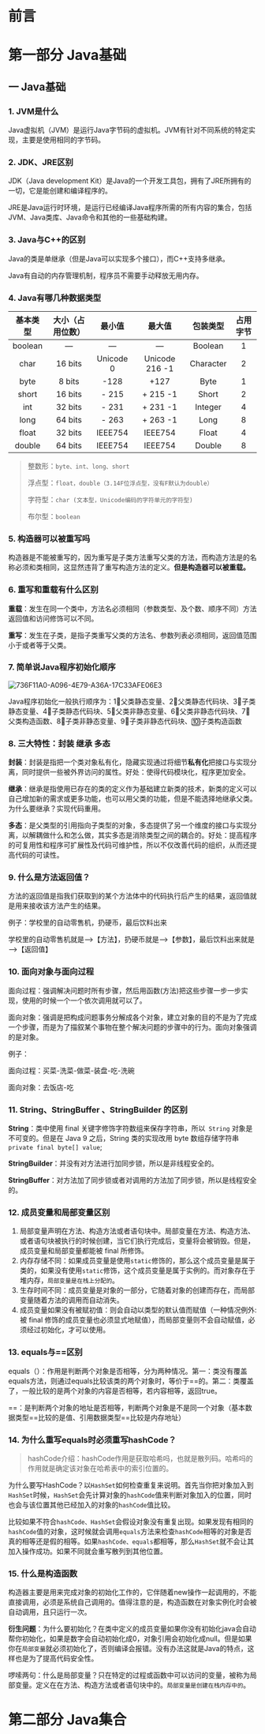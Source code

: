 # 前言

# 第一部分	Java基础

## 一	Java基础

### 1.	JVM是什么

Java虚拟机（JVM）是运行Java字节码的虚拟机。JVM有针对不同系统的特定实现，主要是使用相同的字节码。

### 2.	JDK、JRE区别

JDK（Java development Kit）是Java的一个开发工具包，拥有了JRE所拥有的一切，它是能创建和编译程序的。

JRE是Java运行时环境，是运行已经编译Java程序所需的所有内容的集合，包括JVM、Java类库、Java命令和其他的一些基础构建。

### 3.	Java与C++的区别

Java的类是单继承（但是Java可以实现多个接口），而C++支持多继承。

Java有自动的内存管理机制，程序员不需要手动释放无用内存。

### 4.	Java有哪几种数据类型

| 基本类型 | 大小（占用位数） |  最小值   |     最大值     | 包装类型  | 占用字节 |
| :------: | :--------------: | :-------: | :------------: | :-------: | :------: |
| boolean  |        —         |     —     |       —        |  Boolean  |    1     |
|   char   |     16 bits      | Unicode 0 | Unicode 216 -1 | Character |    2     |
|   byte   |      8 bits      |   -128    |      +127      |   Byte    |    1     |
|  short   |     16 bits      |   - 215   |    + 215 -1    |   Short   |    2     |
|   int    |     32 bits      |   - 231   |    + 231 -1    |  Integer  |    4     |
|   long   |     64 bits      |   - 263   |    + 263 -1    |   Long    |    8     |
|  float   |     32 bits      |  IEEE754  |    IEEE754     |   Float   |    4     |
|  double  |     64 bits      |  IEEE754  |    IEEE754     |  Double   |    8     |

>整数形：`byte、int、long、short`
>
>浮点型：`float，double（3.14F位浮点型，没有F默认为double）`
>
>字符型：`char (文本型，Unicode编码的字符单元的字符型)`
>
>布尔型：`boolean`

### 5.	构造器可以被重写吗

构造器是不能被重写的，因为重写是子类方法重写父类的方法，而构造方法是的名称必须和类相同，这显然违背了重写构造方法的定义。**但是构造器可以被重载。**

### 6.	重写和重载有什么区别

**重载**：发生在同一个类中，方法名必须相同（参数类型、及个数、顺序不同）方法返回值和访问修饰可以不同。

**重写**：发生在子类，是指子类重写父类的方法名、参数列表必须相同，返回值范围小于或者等于父类。

### 7.	简单说Java程序初始化顺序

![736F11A0-A096-4E79-A36A-17C33AFE06E3](/Users/dimitri/Desktop/图片/736F11A0-A096-4E79-A36A-17C33AFE06E3.png)

Java程序初始化一般执行顺序为：1⃣️父类静态变量、2⃣️父类静态代码块、3⃣️子类静态变量、4⃣️子类静态代码块、5⃣️父类非静态变量、6⃣️父类非静态代码块、7⃣️父类构造函数、8⃣️子类非静态变量、9⃣️子类非静态代码块、🔟子类构造函数

### 8.	三大特性：封装 继承 多态

**封装**：封装是指把一个类对象私有化，隐藏实现通过将细节**私有化**把接口与实现分离，同时提供一些被外界访问的属性。好处：使得代码模块化，程序更加安全。

**继承**：继承是指使用已存在的类的定义作为基础建立新类的技术，新类的定义可以自己增加新的需求或更多功能，也可以用父类的功能，但是不能选择地继承父类。为什么要继承？实现代码重用。

**多态**：是父类型的引用指向子类型的对象，多态提供了另一个维度的接口与实现分离，以解耦做什么和怎么做，其实多态是消除类型之间的耦合的。好处：提高程序的可复用性和程序可扩展性及代码可维护性，所以不仅改善代码的组织，从而还提高代码的可读性。

### 9.	什么是方法返回值？

方法的返回值是指我们获取到的某个方法体中的代码执行后产生的结果，返回值就是用来接收该方法产生的结果。

例子：学校里的自动零售机，扔硬币，最后饮料出来

学校里的自动零售机就是—>【方法】，扔硬币就是—>【参数】，最后饮料出来就是—>【返回值】

### 10.	面向对象与面向过程

面向过程：强调解决问题时所有步骤，然后用函数(方法)把这些步骤一步一步实现，使用的时候一个一个依次调用就可以了。

面向对象：强调是把构成问题事务分解成各个对象，建立对象的目的不是为了完成一个步骤，而是为了描叙某个事物在整个解决问题的步骤中的行为。面向对象强调的是对象。

例子：

面向过程：买菜-洗菜-做菜-装盘-吃-洗碗

面向对象：去饭店-吃

### 11.	String、StringBuffer 、StringBuilder 的区别

**String**：类中使用 final 关键字修饰字符数组来保存字符串，所以` String` 对象是不可变的。但是在 Java 9 之后，String 类的实现改用 byte 数组存储字符串 `private final byte[] value`;

**StringBuilder**：并没有对方法进行加同步锁，所以是非线程安全的。

**StringBuffer**：对方法加了同步锁或者对调用的方法加了同步锁，所以是线程安全的。

### 12.	成员变量和局部变量区别

1. 局部变量声明在方法、构造方法或者语句块中。局部变量在方法、构造方法、或者语句块被执行的时候创建，当它们执行完成后，变量将会被销毁。但是，成员变量和局部变量都能被 final 所修饰。
2. 内存存储不同：如果成员变量是使用`static`修饰的，那么这个成员变量是属于类的，如果没有使用`static`修饰，这个成员变量是属于实例的。而对象存在于堆内存，`局部变量是在栈上分配的`。
3. 生存时间不同：成员变量是对象的一部分，它随着对象的创建而存在，而局部变量随着方法的调用而自动消失。
4. 成员变量如果没有被赋初值：则会自动以类型的默认值而赋值（一种情况例外:被 final 修饰的成员变量也必须显式地赋值），而局部变量则不会自动赋值，必须经过初始化，才可以使用。

### 13.	equals与==区别

equals（）：作用是判断两个对象是否相等，分为两种情况。第一：类没有覆盖equals方法，则通过equals比较该类的两个对象时，等价于==的。第二：类覆盖了，一般比较的是两个对象的内容是否相等，若内容相等，返回true。

==：是判断两个对象的地址是否相等，判断两个对象是不是同一个对象（基本数据类型==比较的是值、引用数据类型==比较是内存地址）

### 14.	为什么重写equals时必须重写hashCode？

> hashCode介绍：hashCode作用是获取哈希吗，也就是散列码。哈希吗的作用就是确定该对象在哈希表中的索引位置的。

为什么要写HashCode？以`HashSet`如何检查重复来说明。首先当你把对象加入到`HashSet`时候，`HashSet`会先计算对象的`hashCode`值来判断对象加入的位置，同时也会与该位置其他已经加入的对象的`hashCode`值比较。

比较如果不符合`hashCode、HashSet`会假设对象没有重复出现。如果发现有相同的`hashCode`值的对象，这时候就会调用`equals`方法来检查`hashCode`相等的对象是否真的相等还是假的相等。如果`hashCode、equals`都相等，那么`HashSet`就不会让其加入操作成功。如果不同就会重写散列到其他位置。

### 15.	什么是构造函数

构造器主要是用来完成对象的初始化工作的，它伴随着new操作一起调用的，不能直接调用，必须是系统自己调用的。值得注意的是，构造函数在对象实例化时会被自动调用，且只运行一次。

**衍生问题**：为什么要初始化？在类中定义的成员变量如果你没有初始化java会自动帮你初始化，如果是数字会自动初始化成0，对象引用会初始化成null。但是如果你在`局部变量`就必须初始化了，否则编译会报错。没有办法这就是Java的特点，这样也是为了提高代码安全性。

啰嗦两句：什么是局部变量？只在特定的过程或函数中可以访问的变量，被称为局部变量。定义在在方法、构造方法或者语句块中的。`局部变量是创建在栈内存中的`。

# 第二部分	Java集合

